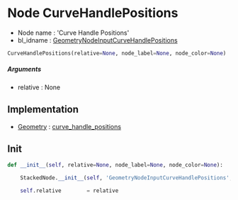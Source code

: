 # Node CurveHandlePositions

- Node name : 'Curve Handle Positions'
- bl_idname : [GeometryNodeInputCurveHandlePositions](https://docs.blender.org/api/current/bpy.types.GeometryNodeInputCurveHandlePositions.html)


``` python
CurveHandlePositions(relative=None, node_label=None, node_color=None)
```
##### Arguments

- relative : None

## Implementation

- [Geometry](/docs/GeoNodes/Geometry.md) : [curve_handle_positions](/docs/GeoNodes/Geometry.md#curve_handle_positions)

## Init

``` python
def __init__(self, relative=None, node_label=None, node_color=None):

    StackedNode.__init__(self, 'GeometryNodeInputCurveHandlePositions', node_label=node_label, node_color=node_color)

    self.relative        = relative
```
